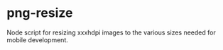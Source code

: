 # png-resize
Node script for resizing xxxhdpi images to the various sizes needed for mobile development.

